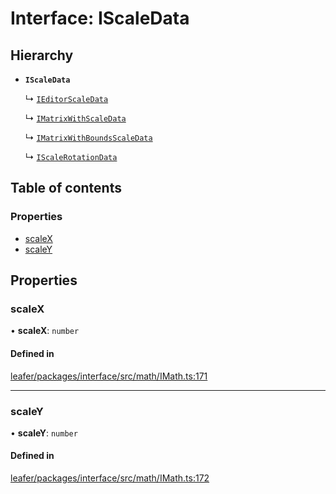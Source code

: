 # Interface: IScaleData

## Hierarchy

- **`IScaleData`**

  ↳ [`IEditorScaleData`](IEditorScaleData.md)

  ↳ [`IMatrixWithScaleData`](IMatrixWithScaleData.md)

  ↳ [`IMatrixWithBoundsScaleData`](IMatrixWithBoundsScaleData.md)

  ↳ [`IScaleRotationData`](IScaleRotationData.md)

## Table of contents

### Properties

- [scaleX](IScaleData.md#scalex)
- [scaleY](IScaleData.md#scaley)

## Properties

### scaleX

• **scaleX**: `number`

#### Defined in

[leafer/packages/interface/src/math/IMath.ts:171](https://github.com/leaferjs/leafer/blob/8db572e/packages/interface/src/math/IMath.ts#L171)

___

### scaleY

• **scaleY**: `number`

#### Defined in

[leafer/packages/interface/src/math/IMath.ts:172](https://github.com/leaferjs/leafer/blob/8db572e/packages/interface/src/math/IMath.ts#L172)
